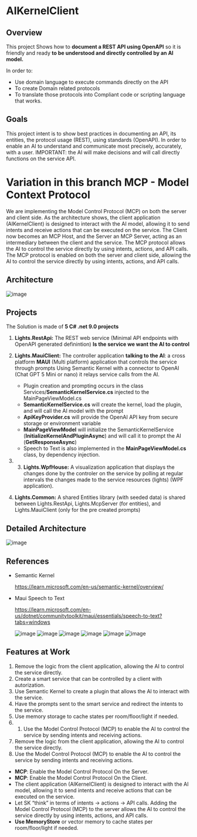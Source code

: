 ﻿# AIKernelClient

## Overview
This project Shows how to **document a REST API using OpenAPI** so it is friendly and ready **to be understood and directly controlled by an AI model.**

In order to:
- Use domain language to execute commands directly on the API
- To create Domain related protocols
- To translate those protocols into Compliant code or scripting language that works.
## Goals
This project intent is to show best practices in documenting an API, its entities, the protocol usage (REST), using standards (OpenAPI).
In order to enable an AI to understand and communicate most precisely, accurately, with a user.
IMPORTANT: the AI will make decisions and will call directly functions on the service API. 

# Variation in this branch MCP - Model Context Protocol
We are implementing the Model Control Protocol (MCP) on both the server and client side.
As the architecture shows, the client application (AIKernelClient) is designed to interact with the AI model, allowing it to send intents and receive actions that can be executed on the service.
The Client now becomes an MCP Host, and the Server an MCP Server, acting as an intermediary between the client and the service.
The MCP protocol allows the AI to control the service directly by using intents, actions, and API calls.
The MCP protocol is enabled on both the server and client side, allowing the AI to control the service directly by using intents, actions, and API calls.

## Architecture

![image](ReadMeImages/ArchitectureSimple.png)

## Projects
The Solution is made of **5 C# .net 9.0 projects**
1. **Lights.RestApi:** The REST web service (Minimal API endpoints with OpenAPI generated definintion) **Is the service we want the AI to control** 

2. **Lights.MauiClient:** The controller application  **talking to the AI**: a cross platform **MAUI** (Multi platform) application that controls the service through prompts Using Semantic Kernel with a connector to OpenAI (Chat GPT 5 Mini or nano) it relays service calls from the AI.
      - Plugin creation and prompting occurs in the class Services/**SemanticKernelService.cs** injected to the MainPageViewModel.cs
      - **SemanticKernelService.cs** will create the kernel, load the plugin, and will call the AI model with the prompt
      - **ApiKeyProvider.cs** will provide the OpenAI API key from secure storage or environment variable
      - **MainPageViewModel** will initialize the SemanticKernelService (**InitializeKernelAndPluginAsync**) and will call it to prompt the AI (**GetResponseAsync**)
      - Speech to Text is also implemented in the **MainPageViewModel.cs** class, by dependency injection.

1. 3. **Lights.WpfHouse:** A visualization application  that displays the changes done by the controler on the service by polling at regular intervals the changes made to the service resources (lights) (WPF application). 
4. **Lights.Common:** A shared Entities library  (with seeded data) is shared between Lights.RestApi, Lights.McpServer (for entities), and Lights.MauiClient (only for the pre created prompts)

## Detailed Architecture

![image](ReadMeImages/Architecture.png)

## References

- Semantic Kernel

    https://learn.microsoft.com/en-us/semantic-kernel/overview/

 - Maui Speech to Text

    https://learn.microsoft.com/en-us/dotnet/communitytoolkit/maui/essentials/speech-to-text?tabs=windows

   ![image](ReadMeImages/BasicUI.png)
   ![image](ReadMeImages/SimpleCommand.png)
   ![image](ReadMeImages/SeventyParty.png)
   ![image](ReadMeImages/ProtocolGeneration.png)
   ![image](ReadMeImages/ProtocolExecution.png)
   ![image](ReadMeImages/CodeGeneration.png)
   
## Features at Work

1. Remove the logic from the client application, allowing the AI to control the service directly.
1. Create a smart service that can be controlled by a client with autorization.
1. Use Semantic Kernel to create a plugin that allows the AI to interact with the service.
1. Have the prompts sent to the smart service and redirect the intents to the service.
1. Use memory storage to cache states per room/floor/light if needed.
1. 1. Use the Model Control Protocol (MCP) to enable the AI to control the service by sending intents and receiving actions.
2. Remove the logic from the client application, allowing the AI to control the service directly.
1. Use the Model Control Protocol (MCP) to enable the AI to control the service by sending intents and receiving actions.
 

- **MCP**: Enable the Model Control Protocol On the Server.
- **MCP**: Enable the Model Control Protocol On the Client.
- The client application (AIKernelClient) is designed to interact with the AI model, allowing it to send intents and receive actions that can be executed on the service.
- Let SK “think” in terms of intents → actions → API calls.
Adding the Model Control Protocol (MCP) to the server allows the AI to control the service directly by using intents, actions, and API calls.
- **Use MemoryStore** or vector memory to cache states per room/floor/light if needed.
